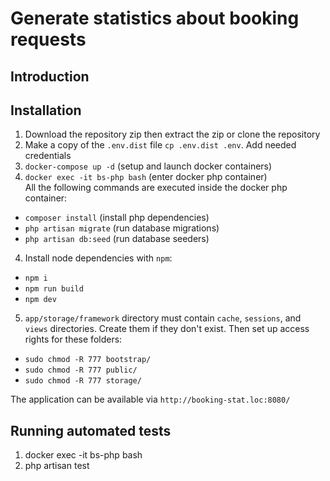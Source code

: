 # Generate statistics about booking requests

## Introduction

## Installation
1. Download the repository zip then extract the zip or clone the repository
2. Make a copy of the `.env.dist` file `cp .env.dist .env`. Add needed credentials
3.  `docker-compose up -d` (setup and launch docker containers)
4. `docker exec -it bs-php bash` (enter docker php container)  
   All the following commands are executed inside the docker php container:
* `composer install` (install php dependencies)
* `php artisan migrate` (run database migrations)
* `php artisan db:seed` (run database seeders)
4. Install node dependencies with `npm`:
* `npm i` 
* `npm run build`
* `npm dev`
5. `app/storage/framework` directory must contain `cache`, `sessions`, and `views` directories.
  Create them if they don't exist. Then set up access rights for these folders:
* `sudo chmod -R 777 bootstrap/`
* `sudo chmod -R 777 public/`
* `sudo chmod -R 777 storage/`
   

The application can be available via `http://booking-stat.loc:8080/`

## Running automated tests
1. docker exec -it bs-php bash
2. php artisan test
